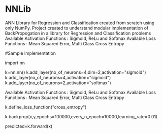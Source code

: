 # NNLib

ANN Library for Regression and Classification created from scratch using only NumPy.
Project created to understand modular implementation of BackPropogation in a library for Regression and Classification problems
Available Activation Functions : Sigmoid, ReLu and Softmax
Available Loss Functions : Mean Squared Error, Multi Class Cross Entropy

#Sample Implementation

import nn

k=nn.nn()
k.add_layer(no_of_neurons=4,dim=2,activation="sigmoid")
k.add_layer(no_of_neurons=4,activation="sigmoid")
k.add_layer(no_of_neurons=2,activation="softmax")

Available Activation Functions : Sigmoid, ReLu and Softmax
Available Loss Functions : Mean Squared Error, Multi Class Cross Entropy

k.define_loss_function("cross_entropy")

k.backprop(x,y,epochs=100000,every_n_epoch=10000,learning_rate=0.01)

predicted=k.forward(x)

